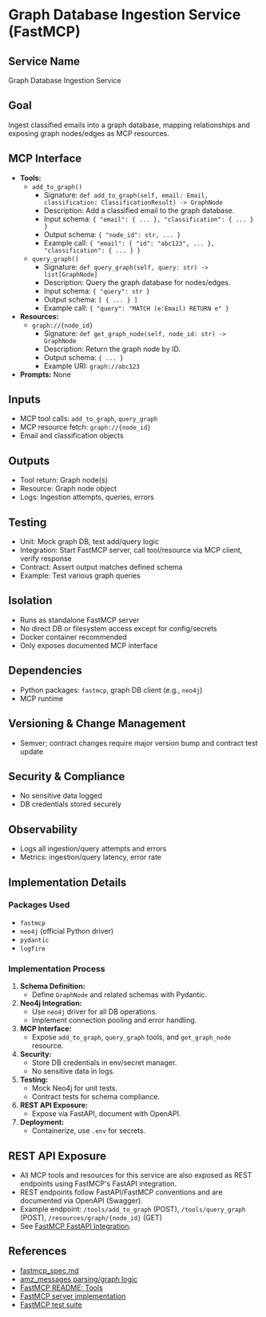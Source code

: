 # Graph Database Ingestion Service (FastMCP)

## Service Name
Graph Database Ingestion Service

## Goal
Ingest classified emails into a graph database, mapping relationships and exposing graph nodes/edges as MCP resources.

## MCP Interface
- **Tools:**
  - `add_to_graph()`
    - Signature: `def add_to_graph(self, email: Email, classification: ClassificationResult) -> GraphNode`
    - Description: Add a classified email to the graph database.
    - Input schema: `{ "email": { ... }, "classification": { ... } }`
    - Output schema: `{ "node_id": str, ... }`
    - Example call: `{ "email": { "id": "abc123", ... }, "classification": { ... } }`
  - `query_graph()`
    - Signature: `def query_graph(self, query: str) -> list[GraphNode]`
    - Description: Query the graph database for nodes/edges.
    - Input schema: `{ "query": str }`
    - Output schema: `[ { ... } ]`
    - Example call: `{ "query": "MATCH (e:Email) RETURN e" }`
- **Resources:**
  - `graph://{node_id}`
    - Signature: `def get_graph_node(self, node_id: str) -> GraphNode`
    - Description: Return the graph node by ID.
    - Output schema: `{ ... }`
    - Example URI: `graph://abc123`
- **Prompts:** None

## Inputs
- MCP tool calls: `add_to_graph`, `query_graph`
- MCP resource fetch: `graph://{node_id}`
- Email and classification objects

## Outputs
- Tool return: Graph node(s)
- Resource: Graph node object
- Logs: Ingestion attempts, queries, errors

## Testing
- Unit: Mock graph DB, test add/query logic
- Integration: Start FastMCP server, call tool/resource via MCP client, verify response
- Contract: Assert output matches defined schema
- Example: Test various graph queries

## Isolation
- Runs as standalone FastMCP server
- No direct DB or filesystem access except for config/secrets
- Docker container recommended
- Only exposes documented MCP interface

## Dependencies
- Python packages: `fastmcp`, graph DB client (e.g., `neo4j`)
- MCP runtime

## Versioning & Change Management
- Semver; contract changes require major version bump and contract test update

## Security & Compliance
- No sensitive data logged
- DB credentials stored securely

## Observability
- Logs all ingestion/query attempts and errors
- Metrics: ingestion/query latency, error rate

## Implementation Details

### Packages Used
- `fastmcp`
- `neo4j` (official Python driver)
- `pydantic`
- `logfire`

### Implementation Process
1. **Schema Definition:**
   - Define `GraphNode` and related schemas with Pydantic.
2. **Neo4j Integration:**
   - Use `neo4j` driver for all DB operations.
   - Implement connection pooling and error handling.
3. **MCP Interface:**
   - Expose `add_to_graph`, `query_graph` tools, and `get_graph_node` resource.
4. **Security:**
   - Store DB credentials in env/secret manager.
   - No sensitive data in logs.
5. **Testing:**
   - Mock Neo4j for unit tests.
   - Contract tests for schema compliance.
6. **REST API Exposure:**
   - Expose via FastAPI, document with OpenAPI.
7. **Deployment:**
   - Containerize, use `.env` for secrets.

## REST API Exposure
- All MCP tools and resources for this service are also exposed as REST endpoints using FastMCP's FastAPI integration.
- REST endpoints follow FastAPI/FastMCP conventions and are documented via OpenAPI (Swagger).
- Example endpoint: `/tools/add_to_graph` (POST), `/tools/query_graph` (POST), `/resources/graph/{node_id}` (GET)
- See [FastMCP FastAPI Integration](../../fastmcp/README.md#fastapi-integration).

## References
- [fastmcp_spec.md](../fastmcp_spec.md)
- [amz_messages parsing/graph logic](../../external_projects/amz_messages/src/amz_messages/parsers/)
- [FastMCP README: Tools](../../fastmcp/README.md#tools)
- [FastMCP server implementation](../../fastmcp/src/fastmcp/server/server.py)
- [FastMCP test suite](../../fastmcp/tests)
